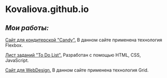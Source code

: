 <h1> Kovaliova.github.io</h1>
  <h2><em>Мои работы:</em></h2>
  <p><a href="https://kovaliova.github.io/Candy/index.html" target="_blank">Сайт для кондитерской "Candy".</a> В данном сайте применена технология Flexbox.</p>
  <p><a href="https://kovaliova.github.io/To%20Do%20List/index.html" target="_blank">Лист заданий "To Do List".</a> Разработан с помощью HTML, CSS, JavaScript.</p>
  <p><a href="https://kovaliova.github.io/grid_webdesign/index.html" target="_blank">Сайт для WebDesign.</a> В данном сайте применена технология Grid.</p>
